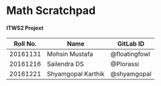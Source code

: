 # Math Scratchpad 
#### ITWS2 Projext

Roll No.|Name|GitLab ID
---|--|--
20161131|Mohsin Mustafa|@floatingfowl
20161216|Sailendra DS|@Plorassi
20161221|Shyamgopal Karthik|@shyamgopal
